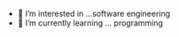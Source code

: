 
- 👀 I’m interested in ...software engineering 
- 🌱 I’m currently learning ... programming 

<!---
noura067/noura067 is a ✨ special ✨ repository because its `README.md` (this file) appears on your GitHub profile.
You can click the Preview link to take a look at your changes.
--->
